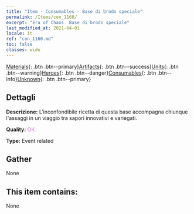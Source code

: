 ```yaml
---
title: "Item - Consumables - Base di brodo speciale"
permalink: /Items/con_1160/
excerpt: "Era of Chaos  Base di brodo speciale"
last_modified_at: 2021-04-01
locale: it
ref: "con_1160.md"
toc: false
classes: wide
---
```

 [Materials](/it/Items/){: .btn .btn--primary}[Artifacts](/it/Items/Artifacts/){: .btn .btn--success}[Units](/it/Items/Units/){: .btn .btn--warning}[Heroes](/it/Items/Heroes/){: .btn .btn--danger}[Consumables](/it/Items/Consumables/){: .btn .btn--info}[Unknown](/it/Items/Unknown/){: .btn .btn--primary}

## Dettagli
 **Descrizione:** L'inconfondibile ricetta di questa base accompagna chiunque l'assaggi in un viaggio tra sapori innovativi e variegati.

 **Quality:** <span style="color: #DA70D6">OK</span>

 **Type:** Event related

## Gather

  None

## This item contains:

  None

